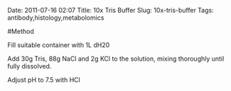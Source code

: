Date: 2011-07-16 02:07
Title: 10x Tris Buffer
Slug: 10x-tris-buffer
Tags: antibody,histology,metabolomics





#Method

Fill suitable container with 1L dH20



Add 30g Tris, 88g NaCl and 2g KCl to the solution, mixing thoroughly until fully dissolved.



Adjust pH to 7.5 with HCl





